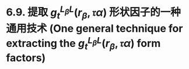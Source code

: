 # 6.9. 提取 $g_{t}^{L_{\beta}L_{}}(r_{\beta},\mathfrak{r}{\alpha})$ 形状因子的一种通用技术 (One general technique for extracting the $g_{t}^{L_{\beta}L_{}}(r_{\beta},\mathfrak{r}{\alpha})$ form factors)
